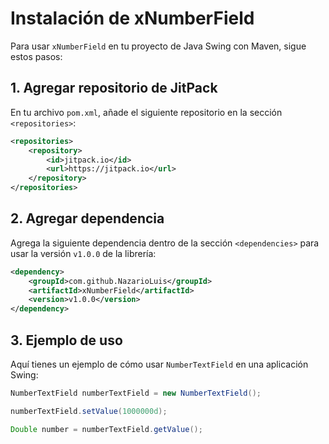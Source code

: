 # Instalación de xNumberField

Para usar `xNumberField` en tu proyecto de Java Swing con Maven, sigue estos pasos:

## 1. Agregar repositorio de JitPack

En tu archivo `pom.xml`, añade el siguiente repositorio en la sección `<repositories>`:

```xml
<repositories>
    <repository>
        <id>jitpack.io</id>
        <url>https://jitpack.io</url>
    </repository>
</repositories>
```
## 2. Agregar dependencia

Agrega la siguiente dependencia dentro de la sección `<dependencies>` para usar la versión `v1.0.0` de la librería:

```xml
<dependency>
    <groupId>com.github.NazarioLuis</groupId>
    <artifactId>xNumberField</artifactId>
    <version>v1.0.0</version>
</dependency>
```

## 3. Ejemplo de uso

Aquí tienes un ejemplo de cómo usar `NumberTextField` en una aplicación Swing:

```java
NumberTextField numberTextField = new NumberTextField();

numberTextField.setValue(1000000d);	

Double number = numberTextField.getValue();
```
